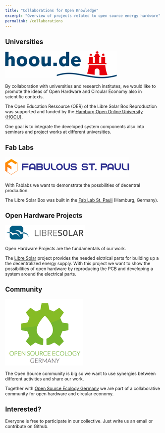 ```yaml
---
title: "Collaborations for Open Knowledge"
excerpt: "Overview of projects related to open source energy hardware"
permalink: /collaborations
---
```


## Universities

![Hoou](/images/hoou_logo_small.png)

By collaboration with universities and research institutes, we would like to promote the ideas of Open Hardware and Circular Economy also in scientific contexts.

The Open Education Ressource (OER) of the Libre Solar Box Reproduction was supported and funded by the [Hamburg Open Online University (HOOU)](https://www.hoou.de/).

One goal is to integrate the developed system components also into seminars and project works at different universities.

## Fab Labs

![fablab_stpauli](/images/fabulous_logo_small.png)

With Fablabs we want to demonstrate the possbilities of decentral prodcution.

The Libre Solar Box was built in the [Fab Lab St. Pauli](http://fablab-hamburg.org/) (Hamburg, Germany).


<!--
Kooperation im Umfeld dezentrale Produktion, Wissenstransfer in Zivilgesellschaft
-->

<!--
## Other Organizations

Bsp Kollektiv Liebe, Kommunikation nach außen, Bewusstsein Schaffung durch kulturellen und kreativen Austausch
Open Source Ecology, Community Mitglied im Open Hardware Umfeld
-->

## Open Hardware Projects

![libre_solar](/images/libresolar_logo_small.png)

Open Hardware Projects are the fundamentals of our work.

The [Libre Solar](http://libre.solar/) project provides the needed elctrical parts for building up a the decentralized energy supply.
With this project we want to show the possibilities of open hardware by reproducing the PCB and developing a system around the electrical parts.

## Community

![oseg](/images/Logo_OSEG.png)

The Open Source community is big so we want to use synergies between different activities and share our work.

Together with [Open Source Ecology Germany](https://opensourceecology.de/) we are part of a collaborative community for open hardware and circular economy.

## Interested?

Everyone is free to participate in our collective. Just write us an email or contribute on Github.
